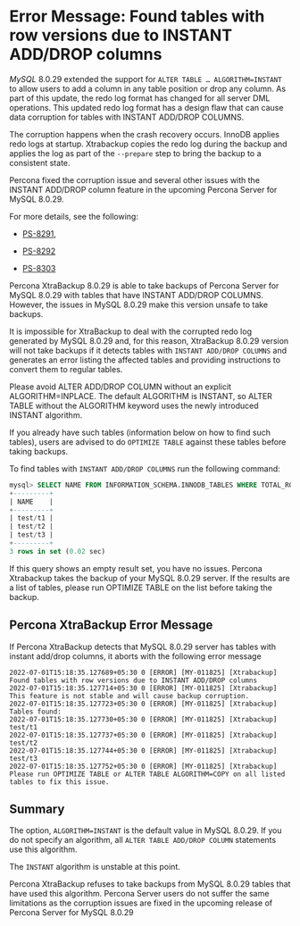 # Error Message: Found tables with row versions due to INSTANT ADD/DROP columns

*MySQL* 8.0.29 extended the support for `ALTER TABLE … ALGORITHM=INSTANT` to allow users to add a column in any table position or drop any column. As part of this update, the redo log format has changed for all server DML operations. This updated redo log format has a design flaw that can cause data corruption for tables with INSTANT ADD/DROP COLUMNS.

The corruption happens when the crash recovery occurs. InnoDB applies redo logs at startup. Xtrabackup copies the redo log during the backup and applies the log as part of the `--prepare` step to bring the backup to a consistent state.

Percona fixed the corruption issue and several other issues with the INSTANT ADD/DROP column feature in the upcoming Percona Server for MySQL 8.0.29.

For more details, see the following:


* [PS-8291](https://jira.percona.com/browse/PS-8291),


* [PS-8292](https://jira.percona.com/browse/PS-8292)


* [PS-8303](https://jira.percona.com/browse/PS-8303)

Percona XtraBackup 8.0.29 is able to take backups of Percona Server for MySQL 8.0.29 with tables that have INSTANT ADD/DROP COLUMNS. However, the issues in MySQL 8.0.29 make this version unsafe to take backups.

It is impossible for XtraBackup to deal with the corrupted redo log generated by MySQL 8.0.29 and, for this reason, XtraBackup 8.0.29 version will not take backups if it detects tables with `INSTANT ADD/DROP COLUMNS` and generates an error listing the affected tables and providing instructions to convert them to regular tables.

Please avoid ALTER ADD/DROP COLUMN without an explicit ALGORITHM=INPLACE. The default ALGORITHM is INSTANT, so ALTER TABLE without the ALGORITHM keyword uses the newly introduced INSTANT algorithm.

If you already have such tables (information below on how to find such tables), users are advised to do `OPTIMIZE TABLE` against these tables before taking backups.

To find tables with `INSTANT ADD/DROP COLUMNS` run the following command:

```sql
mysql> SELECT NAME FROM INFORMATION_SCHEMA.INNODB_TABLES WHERE TOTAL_ROW_VERSIONS > 0;
+---------+
| NAME    |
+---------+
| test/t1 |
| test/t2 |
| test/t3 |
+---------+
3 rows in set (0.02 sec)
```

If this query shows an empty result set, you have no issues. Percona Xtrabackup takes the backup of your MySQL 8.0.29 server. If the results are a list of tables, please run OPTIMIZE TABLE on the list before taking the backup.

## Percona XtraBackup Error Message

If Percona XtraBackup detects that MySQL 8.0.29 server has tables with instant add/drop columns, it aborts with the following error message

```text
2022-07-01T15:18:35.127689+05:30 0 [ERROR] [MY-011825] [Xtrabackup] Found tables with row versions due to INSTANT ADD/DROP columns
2022-07-01T15:18:35.127714+05:30 0 [ERROR] [MY-011825] [Xtrabackup] This feature is not stable and will cause backup corruption.
2022-07-01T15:18:35.127723+05:30 0 [ERROR] [MY-011825] [Xtrabackup] Tables found:
2022-07-01T15:18:35.127730+05:30 0 [ERROR] [MY-011825] [Xtrabackup] test/t1
2022-07-01T15:18:35.127737+05:30 0 [ERROR] [MY-011825] [Xtrabackup] test/t2
2022-07-01T15:18:35.127744+05:30 0 [ERROR] [MY-011825] [Xtrabackup] test/t3
2022-07-01T15:18:35.127752+05:30 0 [ERROR] [MY-011825] [Xtrabackup] Please run OPTIMIZE TABLE or ALTER TABLE ALGORITHM=COPY on all listed tables to fix this issue.
```

## Summary

The option, `ALGORITHM=INSTANT` is the default value in MySQL 8.0.29. If you do not specify an algorithm, all `ALTER TABLE ADD/DROP COLUMN` statements use this algorithm.

The `INSTANT` algorithm is unstable at this point.

Percona XtraBackup refuses to take backups from MySQL 8.0.29 tables that have used this algorithm.
Percona Server users do not suffer the same limitations as the corruption issues are fixed in the upcoming release of Percona Server for MySQL 8.0.29
